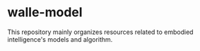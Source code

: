 # walle-model
This repository mainly organizes resources related to embodied intelligence's models and algorithm.
